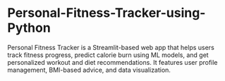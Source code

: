 # Personal-Fitness-Tracker-using-Python
Personal Fitness Tracker is a Streamlit-based web app that helps users track fitness progress, predict calorie burn using ML models, and get personalized workout and diet recommendations. It features user profile management, BMI-based advice, and data visualization.

